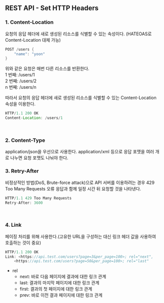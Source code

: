 ## REST API - Set HTTP Headers

### 1. Content-Location

요청의 응답 헤더에 새로 생성된 리소스를 식별할 수 있는 속성이다. (HATEOAS로 Content-Location 대체 가능)

```Java
POST /users {
    "name": "yoon"
}
```

위와 같은 요청은 매번 다른 리소스를 반환한다.  
1 번째: /users/1  
2 번째: /users/2  
n 번째: /users/n

따라서 요청의 응답 헤더에 새로 생성된 리소스를 식별할 수 있는 Content-Location 속성을 이용한다.

```Java
HTTP/1.1 200 OK
Content-Location: /users/1
```

<br>

### 2. Content-Type

application/json을 우선으로 사용한다. application/xml 등으로 응답 포맷을 여러 개로 나누면 요청 포맷도 나눠야 한다.
<br>

### 3. Retry-After

비정상적인 방법(DoS, Brute-force attack)으로 API 서버를 이용하려는 경우 429 Too Many Requests 오류 응답과 함께 일정 시간 뒤 요청할 것을 나타낸다.
<br>

```Java
HTTP/1.1 429 Too Many Requests
Retry-After: 3600
```

<br>

### 4. Link

페이징 처리를 위해 사용한다.(고유한 URL을 구성하는 대신 링크 헤더 값을 사용하여 호출하는 것이 중요)

```Java
HTTP/1.1 200 OK
Link: <https://api.test.com/users?page=3&per_page=100>; rel="next",
    <https://api.test.com/users?page=50&per_page=100>; rel="last"
```

- rel
  - next: 바로 다음 페이지에 결과에 대한 링크 관계
  - last: 결과의 마지막 페이지에 대한 링크 관계
  - first: 결과의 첫 페이지에 대한 링크 관계
  - prev: 바로 이전 결과 페이지에 대한 링크 관계
